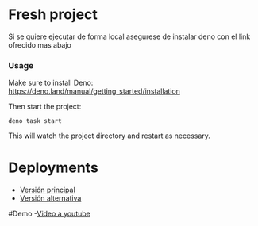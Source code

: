 # Fresh project

Si se quiere ejecutar de forma local asegurese de instalar deno con el link ofrecido mas abajo

### Usage

Make sure to install Deno: https://deno.land/manual/getting_started/installation

Then start the project:

```
deno task start
```

This will watch the project directory and restart as necessary.

# Deployments

- [Versión principal](https://carlosjac31-boardfinder-61.deno.dev)
- [Versión alternativa](https://carlosjac31-boardfinder-61-jhvaq5e8g427.deno.dev)

#Demo
-[Video a youtube](https://youtu.be/jzVA0cJMHeY)
